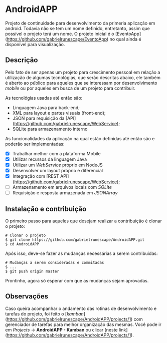 # AndroidAPP

Projeto de continuidade para desenvolvimento da primeria aplicação em android. Todavia não se tem um nome definido, entretanto, assim que possível o projeto terá um nome.
O projeto inicial é o [EventoApp] (https://github.com/gabrielrunescape/EventoApp) no qual ainda é disponível para visualização.

## Descrição

Pelo fato de ser apenas um projeto para crescimento pessoal em relação a utilização de algumas tecnológias, que serão descritas abaixo, ele também é aberto ao público para aqueles que se interessam por desenvolvimento _mobile_ ou por aqueles em busca de um projeto para contribuir.

As tecnológias usadas até então são:
- Linguagem Java para back-end;
- XML para layout e partes visuais (front-end);
- JSON para requisição da [API] (https://github.com/gabrielrunescape/WebService);
- SQLite para armazenamento interno

As funcionalidades da aplicação na qual estão definidas até então são e poderão ser implementadas:
- [x] Trabalhar melhor com a plataforma Mobile
- [x] Utilizar recursos da linguagem Java
- [x] Utilizar um _WebService_ próprio em NodeJS
- [X] Desenvolver um layout próprio e diferencial
- [X] Integração com [REST API] (https://github.com/gabrielrunescape/WebService);
- [ ] Armazenamento em arquivos locais com _SQLite_
- [ ] Requisição e resposta armazenada em _JSONArray_

## Instalação e contribuição

O primeiro passo para aqueles que desejam realizar a contribuição é clonar o projeto:
```
# Clonar o projeto
$ git clone https://github.com/gabrielrunescape/AndroidAPP.git
$ cd AndroidAPP
```

Após isso, deve-se fazer as mudanças necessárias a serem contribuidas:
```
# Mudanças a serem consideradas e commitadas
$ ...
$ git push origin master
```

Prontinho, agora só esperar com que as mudanças sejam aprovadas.

## Observações

Caso queira acompanhar o andamento das rotinas de desenvolvimento e tarefas do projeto, foi feito o [_kamban_] (https://github.com/gabrielrunescape/AndroidAPP/projects/1) com gerenciador de tarefas para melhor organização das mesmas. Você pode ir em _Projects_ -> **AndroidAPP - Kamban** ou clicar [neste link] (https://github.com/gabrielrunescape/AndroidAPP/projects/1).
